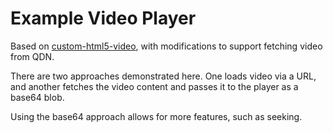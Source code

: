# Example Video Player

Based on [custom-html5-video](https://github.com/Freshman-tech/custom-html5-video), with modifications to support fetching video from QDN.

There are two approaches demonstrated here. One loads video via a URL, and another fetches the video content and passes it to the player as a base64 blob.

Using the base64 approach allows for more features, such as seeking.
